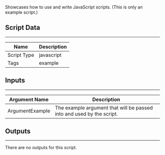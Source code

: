 Showcases how to use and write JavaScript scripts. (This is only an example script.)

## Script Data

---

| **Name** | **Description** |
| --- | --- |
| Script Type | javascript |
| Tags | example |


## Inputs

---

| **Argument Name** | **Description** |
| --- | --- |
| ArgumentExample | The example argument that will be passed into and used by the script. |

## Outputs

---
There are no outputs for this script.
